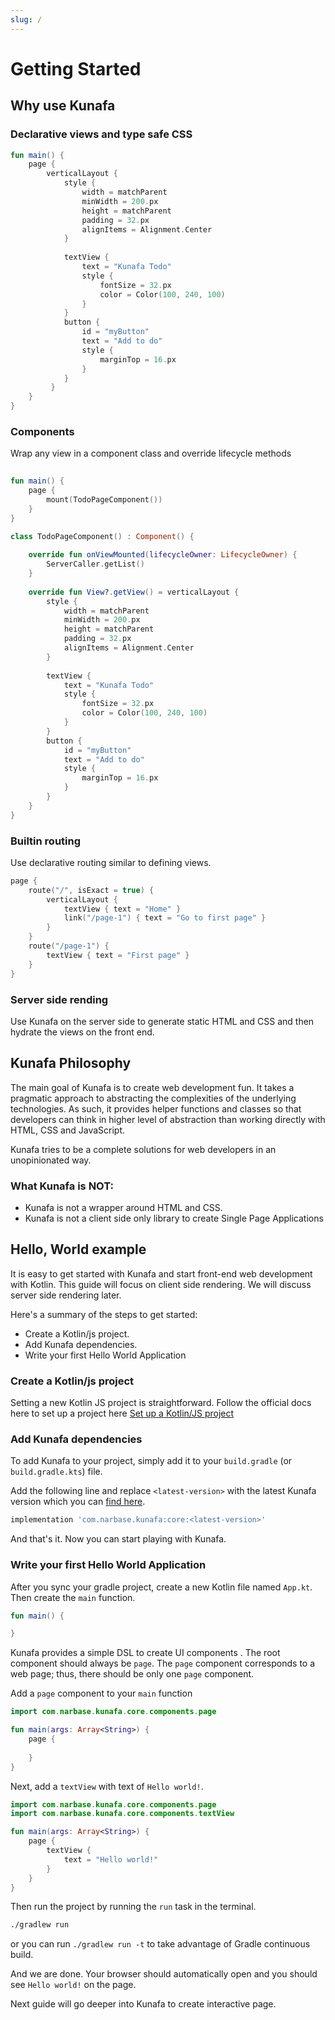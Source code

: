 ```yaml
---
slug: /
---
```

# Getting Started

## Why use Kunafa
### Declarative views and type safe CSS

```kotlin
fun main() {
	page {  
	    verticalLayout {  
	        style {  
	            width = matchParent  
	            minWidth = 200.px  
	            height = matchParent  
	            padding = 32.px  
	            alignItems = Alignment.Center  
	        }  
	  
	        textView {  
	            text = "Kunafa Todo"  
	            style {  
	                fontSize = 32.px  
	                color = Color(100, 240, 100)  
	            }  
	        }        
	        button {  
	            id = "myButton"  
	            text = "Add to do"  
	            style {  
	                marginTop = 16.px  
	            }  
	        }   
		 }
	}
}

```

### Components
Wrap any view in a component class and override lifecycle methods
```kotlin
  
fun main() {  
    page {  
        mount(TodoPageComponent())  
    }  
}  
  
class TodoPageComponent() : Component() {  

	override fun onViewMounted(lifecycleOwner: LifecycleOwner) {  
	    ServerCaller.getList()  
	}
    
    override fun View?.getView() = verticalLayout {  
        style {  
            width = matchParent  
            minWidth = 200.px  
            height = matchParent  
            padding = 32.px  
            alignItems = Alignment.Center  
        }  
  
        textView {  
            text = "Kunafa Todo"  
            style {  
                fontSize = 32.px  
                color = Color(100, 240, 100)  
            }  
        }        
        button {  
            id = "myButton"  
            text = "Add to do"  
            style {  
                marginTop = 16.px  
            }  
        }    
	}
}
```

### Builtin routing
Use declarative routing similar to defining views.

```kotlin
page {  
    route("/", isExact = true) {  
        verticalLayout {  
            textView { text = "Home" }  
            link("/page-1") { text = "Go to first page" }  
        }    
	}    
	route("/page-1") {  
        textView { text = "First page" }  
    }
}
```

### Server side rending
Use Kunafa on the server side to generate static HTML and CSS and then hydrate the views on the front end.


## Kunafa Philosophy

The main goal of Kunafa is to create web development fun. It takes a pragmatic approach to abstracting the complexities of the underlying technologies. As such, it provides helper functions and classes so that developers can think in higher level of abstraction than working directly with HTML, CSS and JavaScript.

Kunafa tries to be a complete solutions for web developers in an unopinionated way.

### What Kunafa is NOT:
- Kunafa is not a wrapper around HTML and CSS.
- Kunafa is not a client side only library to create Single Page Applications


## Hello, World example 
It is easy to get started with Kunafa and start front-end web development with Kotlin. This guide will focus on client side rendering. We will discuss server side rendering later.

Here's a summary of the steps to get started:
* Create a Kotlin/js project.
* Add Kunafa dependencies.
* Write your first Hello World Application

### Create a Kotlin/js project
Setting a new Kotlin JS project is straightforward. Follow the official docs here to set up a project here [Set up a Kotlin/JS project](https://kotlinlang.org/docs/js-project-setup.html)

### Add Kunafa dependencies
To add Kunafa to your project, simply add it to your `build.gradle` (or `build.gradle.kts`) file. 

Add the following line and replace `<latest-version>` with the latest Kunafa version which you can [find here](https://mvnrepository.com/artifact/com.narbase.kunafa/core).

```groovy
implementation 'com.narbase.kunafa:core:<latest-version>'
````

And that's it. Now you can start playing with Kunafa.

### Write your first Hello World Application
After you sync your gradle project, create a new Kotlin file named `App.kt`. Then create the `main` function.
```kotlin
fun main() {

}
```
Kunafa provides a simple DSL to create UI components . The root component should always be `page`. The `page` component corresponds to a web page; thus, there should be only one `page` component.

Add a `page` component to your `main` function
```kotlin
import com.narbase.kunafa.core.components.page

fun main(args: Array<String>) {
    page {
    
    }
}
```

Next, add a `textView` with text of `Hello world!`. 
```kotlin
import com.narbase.kunafa.core.components.page
import com.narbase.kunafa.core.components.textView

fun main(args: Array<String>) {
    page {
        textView {
            text = "Hello world!"
        }
    }
}
```

Then run the project by running the `run` task in the terminal. 
```bash
./gradlew run
```

or you can run `./gradlew run -t` to take advantage of Gradle continuous build.

And we are done. Your browser should automatically open and you should see `Hello world!` on the page.

Next guide will go deeper into Kunafa to create interactive page.





